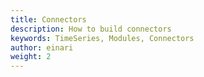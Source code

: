 ```yaml
---
title: Connectors
description: How to build connectors
keywords: TimeSeries, Modules, Connectors
author: einari
weight: 2
---
```

